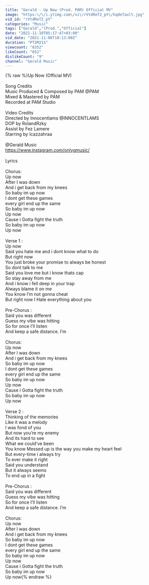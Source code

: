 ```yaml
---
title: "Gerald - Up Now (Prod. PAM) Official MV"
image: "https:\/\/i.ytimg.com\/vi\/rVtdReT2_pY\/hqdefault.jpg"
vid_id: "rVtdReT2_pY"
categories: "Music"
tags: ["Gerald","(Prod.","Official"]
date: "2021-11-10T05:17:47+03:00"
vid_date: "2021-11-06T10:13:00Z"
duration: "PT3M21S"
viewcount: "6352"
likeCount: "652"
dislikeCount: "9"
channel: "Gerald Music"
---
```

{% raw %}Up Now (Official MV)<br /><br />Song Credits<br />Music Produced &amp; Composed by PAM @PAM <br />Mixed &amp; Mastered by PAM<br />Recorded at PAM Studio<br /><br />Video Credits<br />Directed by Innocentlams @INNOCENTLAMS  <br />DOP by RolandRzky<br />Assist by Fez Lamere<br />Starring by Icazzahraa<br /><br />@Gerald Music  <br /><a rel="nofollow" target="blank" href="https://www.instagram.com/onlygmusic/">https://www.instagram.com/onlygmusic/</a><br /><br />Lyrics <br /><br />Chorus:<br />Up now<br />After I was down <br />And i get back from my knees<br />So baby im up now<br />I dont get these games<br />every girl end up the same<br />So baby im up now<br />Up now<br />Cause i Gotta fight the truth<br />So baby im up now<br />Up now<br /><br />Verse 1 :<br />Up now<br />Said you hate me and i dont know what to do<br />But right now<br />You just broke your promise to always be honest<br />So dont talk to me<br />Said you love me but i know thats cap<br />So stay away from me<br />And i know i fell deep in your trap <br />Always blame it on me<br />You know I’m not gonna cheat<br />But right now I Hate everything about you <br /><br />Pre-Chorus :<br />Said you was different <br />Guess my vibe was hitting <br />So for once I’ll listen<br />And keep a safe distance. I’m <br /><br />Chorus:<br />Up now<br />After I was down <br />And i get back from my knees<br />So baby im up now<br />I dont get these games<br />every girl end up the same<br />So baby im up now<br />Up now<br />Cause i Gotta fight the truth<br />So baby im up now<br />Up now<br /><br />Verse 2 :<br />Thinking of the memories <br />Like it was a melody <br />I was fond of you<br />But now you’re my enemy<br />And its hard to see<br />What we could’ve been<br />You know Messed up is the way you make my heart feel<br />But every-time i always try<br />To ever make it right<br />Said you understand<br />But it always seems<br />To end up in a fight<br /><br />Pre-Chorus :<br />Said you was different <br />Guess my vibe was hitting <br />So for once I’ll listen<br />And keep a safe distance. I’m <br /><br />Chorus:<br />Up now<br />After I was down <br />And i get back from my knees<br />So baby im up now<br />I dont get these games<br />every girl end up the same<br />So baby im up now<br />Up now<br />Cause i Gotta fight the truth<br />So baby im up now<br />Up now{% endraw %}
